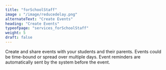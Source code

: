 ```yaml
---
title: "forSchoolStaff"
image : "/image/reducedelay.png"
alternateText: "Create Events"
heading: "Create Events"
typeofpage: "services_forSchoolStaff"
weight: 5
draft: false
---
```


<p>Create and share events with your students and their parents. Events could be time-bound or spread over multiple days. Event reminders are automatically sent by the system before the event.</p>